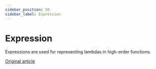 ```yaml
---
sidebar_position: 58
sidebar_label: Expression
---
```


# Expression

Expressions are used for representing lambdas in high-order functions.

[Original article](https://clickhouse.com/docs/en/data_types/special_data_types/expression/) <!--hide-->
